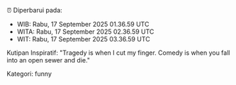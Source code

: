 ⏰ Diperbarui pada:
- WIB: Rabu, 17 September 2025 01.36.59 UTC
- WITA: Rabu, 17 September 2025 02.36.59 UTC
- WIT: Rabu, 17 September 2025 03.36.59 UTC

Kutipan Inspiratif:
"Tragedy is when I cut my finger. Comedy is when you fall into an open sewer and die."


Kategori: funny

